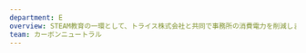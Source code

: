 ```yaml
---
department: E
overview: STEAM教育の一環として、トライス株式会社と共同で事務所の消費電力を削減します。エアコンの消費電力を削減する実験...
team: カーボンニュートラル
---
```


